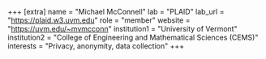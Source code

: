 +++
[extra]
name = "Michael McConnell"
lab = "PLAID"
lab_url = "https://plaid.w3.uvm.edu"
role = "member"
website = "https://uvm.edu/~mvmcconn"
institution1 = "University of Vermont"
institution2 = "College of Engineering and Mathematical Sciences (CEMS)"
interests = "Privacy, anonymity, data collection"
+++